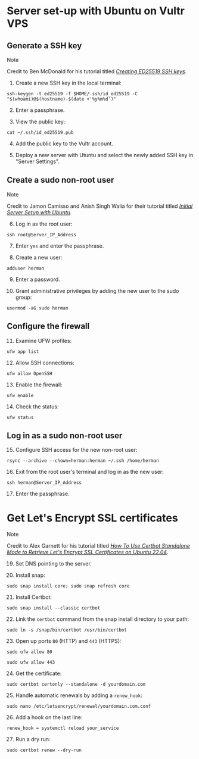 # Server set-up with Ubuntu on Vultr VPS

## Generate a SSH key

> [!NOTE]
> Credit to Ben McDonald for his tutorial titled [*Creating ED25519 SSH keys*](https://www.mebmc.uk/posts/creating_ed25519_ssh_keys).

1. Create a new SSH key in the local terminal:

`ssh-keygen -t ed25519 -f $HOME/.ssh/id_ed25519 -C "$(whoami)@$(hostname)-$(date +'%y%m%d')"`

2. Enter a passphrase.

3. View the public key:

`cat ~/.ssh/id_ed25519.pub`

4. Add the public key to the Vultr account.

5. Deploy a new server with Utuntu and select the newly added SSH key in "Server Settings".

## Create a sudo non-root user

> [!NOTE]
> Credit to Jamon Camisso and Anish Singh Walia for their tutorial titled [*Initial Server Setup with Ubuntu*](https://www.digitalocean.com/community/tutorials/initial-server-setup-with-ubuntu).

6. Log in as the root user:

`ssh root@Server_IP_Address`

7. Enter `yes` and enter the passphrase.

8. Create a new user:

`adduser herman`

9. Enter a password.

10. Grant administrative privileges by adding the new user to the sudo group:

`usermod -aG sudo herman`

## Configure the firewall

11. Examine UFW profiles:

`ufw app list`

12. Allow SSH connections:

`ufw allow OpenSSH`

13. Enable the firewall:

`ufw enable`

14. Check the status:

`ufw status`

## Log in as a sudo non-root user

15. Configure SSH access for the new non-root user:

`rsync --archive --chown=herman:herman ~/.ssh /home/herman`

16. Exit from the root user's terminal and log in as the new user:

`ssh herman@Server_IP_Address`

17. Enter the passphrase.

# Get Let's Encrypt SSL certificates

> [!NOTE]
> Credit to Alex Garnett for his tutorial titled [*How To Use Certbot Standalone Mode to Retrieve Let's Encrypt SSL Certificates on Ubuntu 22.04*](https://www.digitalocean.com/community/tutorials/how-to-use-certbot-standalone-mode-to-retrieve-let-s-encrypt-ssl-certificates-on-ubuntu-22-04).

19. Set DNS pointing to the server.

20. Install snap:

`sudo snap install core; sudo snap refresh core`

21. Install Certbot:

`sudo snap install --classic certbot`

22. Link the `certbot` command from the snap install directory to your path:

`sudo ln -s /snap/bin/certbot /usr/bin/certbot`

23. Open up ports `80` (HTTP) and `443` (HTTPS):

`sudo ufw allow 80`

`sudo ufw allow 443`

24. Get the certificate:

`sudo certbot certonly --standalone -d yourdomain.com`

25. Handle automatic renewals by adding a `renew_hook`:

`sudo nano /etc/letsencrypt/renewal/yourdomain.com.conf`

26. Add a hook on the last line:

```
renew_hook = systemctl reload your_service
```

27. Run a dry run:

`sudo certbot renew --dry-run`
